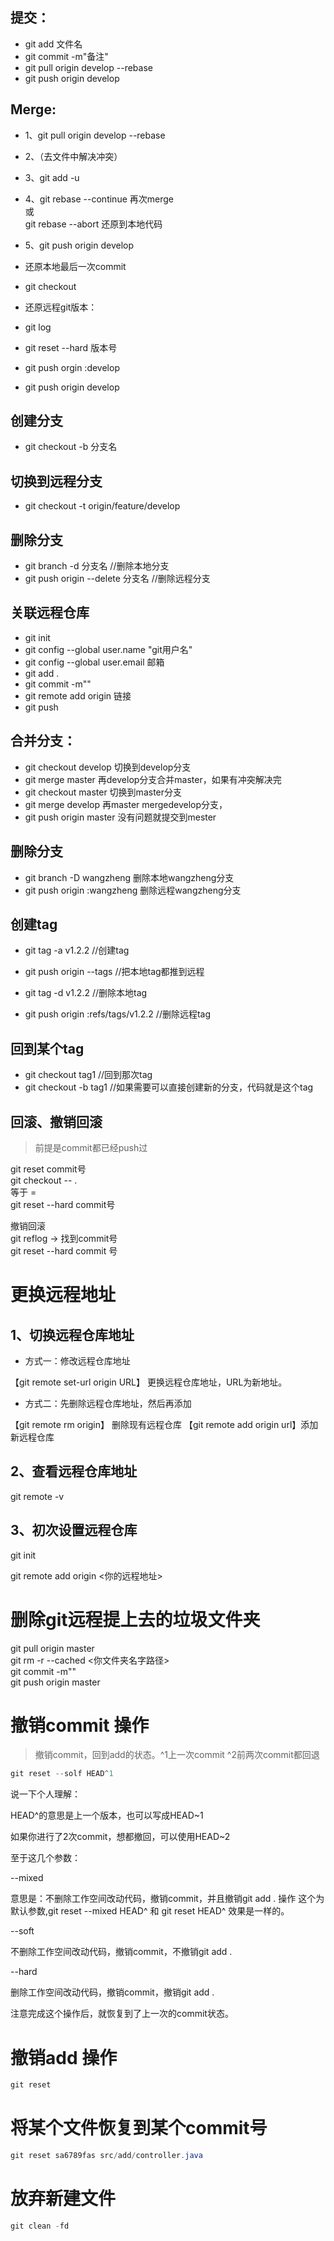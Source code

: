 ## 提交：
- git add 文件名
- git commit -m"备注"
- git pull origin develop --rebase
- git push origin develop

## Merge:
- 1、git pull origin develop --rebase
- 2、（去文件中解决冲突）
- 3、git add -u 
- 4、git rebase --continue  再次merge  
	或  
	git rebase --abort  还原到本地代码  
- 5、git push origin develop

- 还原本地最后一次commit 
- git checkout
- 还原远程git版本：
- git log

- git reset --hard 版本号

- git push orgin :develop

- git push origin develop

## 创建分支
- git checkout -b 分支名

## 切换到远程分支
- git checkout -t origin/feature/develop

## 删除分支
- git branch -d 分支名  //删除本地分支
- git push origin --delete 分支名   //删除远程分支

## 关联远程仓库
- git init
- git config --global user.name "git用户名"
- git config --global user.email 邮箱
- git add .
- git commit -m""
- git remote add origin 链接
- git push 

## 合并分支：
- git checkout develop 切换到develop分支
- git merge master  再develop分支合并master，如果有冲突解决完
- git checkout master 切换到master分支
- git merge develop 再master mergedevelop分支，
- git push origin master  没有问题就提交到mester

## 删除分支
- git branch -D wangzheng 删除本地wangzheng分支
- git push origin :wangzheng 删除远程wangzheng分支

## 创建tag
- git tag -a v1.2.2 //创建tag
- git push origin --tags //把本地tag都推到远程

- git tag -d v1.2.2 //删除本地tag
- git push origin :refs/tags/v1.2.2 //删除远程tag

## 回到某个tag
- git checkout tag1 //回到那次tag
- git checkout -b tag1 //如果需要可以直接创建新的分支，代码就是这个tag

## 回滚、撤销回滚
> 前提是commit都已经push过  

git reset commit号  
git checkout -- .  
等于 =  
git reset --hard commit号  
  
撤销回滚   
git reflog -> 找到commit号  
git reset --hard commit 号   


# 更换远程地址
## 1、切换远程仓库地址
- 方式一：修改远程仓库地址  

【git remote set-url origin URL】 更换远程仓库地址，URL为新地址。

- 方式二：先删除远程仓库地址，然后再添加  

【git remote rm origin】 删除现有远程仓库 
【git remote add origin url】添加新远程仓库

## 2、查看远程仓库地址

git remote -v

## 3、初次设置远程仓库

git init

git remote add origin <你的远程地址>


# 删除git远程提上去的垃圾文件夹
git pull origin master   
git rm -r --cached <你文件夹名字路径>   
git commit -m""    
git push origin master    


# 撤销commit 操作
> 撤销commit，回到add的状态。^1上一次commit ^2前两次commit都回退

```java
git reset --solf HEAD^1
```
说一下个人理解：

HEAD^的意思是上一个版本，也可以写成HEAD~1

如果你进行了2次commit，想都撤回，可以使用HEAD~2

至于这几个参数：

--mixed 

意思是：不删除工作空间改动代码，撤销commit，并且撤销git add . 操作
这个为默认参数,git reset --mixed HEAD^ 和 git reset HEAD^ 效果是一样的。
 

--soft  

不删除工作空间改动代码，撤销commit，不撤销git add . 
 
--hard

删除工作空间改动代码，撤销commit，撤销git add . 

注意完成这个操作后，就恢复到了上一次的commit状态。

# 撤销add 操作

```java
git reset
```

# 将某个文件恢复到某个commit号
```java
git reset sa6789fas src/add/controller.java
```

# 放弃新建文件
```java
git clean -fd
```   
